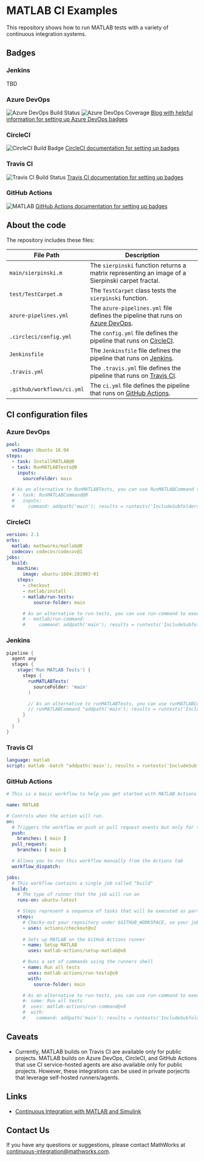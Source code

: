 

# MATLAB CI Examples

This repository shows how to run MATLAB tests with a variety of continuous integration systems.

## Badges

### Jenkins
TBD

### Azure DevOps
![Azure DevOps Build Status](https://img.shields.io/badge/Azure%20Pipelines-succeeded-brightgreen?logo=azurepipelines)
![Azure DevOps Coverage](https://img.shields.io/azure-devops/coverage/sifounak/MATLAB_Test/1/main)
[Blog with helpful information for setting up Azure DevOps badges](https://gregorsuttie.com/2019/03/20/azure-devops-add-your-build-status-badges-to-your-wiki/)

### CircleCI
![CircleCI Build Badge](https://img.shields.io/badge/circleci-passing-brightgreen)
[CircleCI documentation for setting up badges](https://circleci.com/docs/2.0/status-badges/#generating-a-status-badge "CircleCI documentation for setting up badges")

### Travis CI
![Travis CI Build Status](https://img.shields.io/badge/build-passing-brightgreen)
[Travis CI documentation for setting up badges](https://docs.travis-ci.com/user/status-images/ "Travis CI documentation for setting up badges")

### GitHub Actions
![MATLAB](https://img.shields.io/badge/MATLAB%20Tests-passing-brightgreen?logo=github)
[GitHub Actions documentation for setting up badges](https://docs.github.com/en/actions/managing-workflow-runs/adding-a-workflow-status-badge)

## About the code
The repository includes these files:

| **File Path**              | **Description**                                                                                                                                                                    |
|----------------------------|------------------------------------------------------------------------------------------------------------------------------------------------------------------------------------|
| `main/sierpinski.m`        | The `sierpinski` function returns a matrix representing an image of a Sierpinski carpet fractal.                                                                                   |
| `test/TestCarpet.m`        | The `TestCarpet` class tests the `sierpinski` function.                                                                                                                            |
| `azure-pipelines.yml`      | The `azure-pipelines.yml` file defines the pipeline that runs on [Azure DevOps](https://marketplace.visualstudio.com/items?itemName=MathWorks.matlab-azure-devops-extension).      |
| `.circleci/config.yml`     | The `config.yml` file defines the pipeline that runs on [CircleCI](https://circleci.com/orbs/registry/orb/mathworks/matlab).                                                       |
| `Jenkinsfile`              | The `Jenkinsfile` file defines the pipeline that runs on [Jenkins](https://plugins.jenkins.io/matlab/).                                                                            |
| `.travis.yml`              | The `.travis.yml` file defines the pipeline that runs on [Travis CI](https://docs.travis-ci.com/user/languages/matlab/).
| `.github/workflows/ci.yml` | The `ci.yml` file defines the pipeline that runs on [GitHub Actions](https://github.com/matlab-actions/overview).

## CI configuration files

### Azure DevOps
```yml
pool:
  vmImage: Ubuntu 16.04
steps:
  - task: InstallMATLAB@0
  - task: RunMATLABTests@0
    inputs:
      sourceFolder: main

  # As an alternative to RunMATLABTests, you can use RunMATLABCommand to execute a MATLAB script, function, or statement.
  # - task: RunMATLABCommand@0
  #   inputs:
  #     command: addpath('main'); results = runtests('IncludeSubfolders', true); assertSuccess(results);
```

### CircleCI
```yml
version: 2.1
orbs:
  matlab: mathworks/matlab@0
  codecov: codecov/codecov@1
jobs:
  build:
    machine:
      image: ubuntu-1604:201903-01
    steps:
      - checkout
      - matlab/install
      - matlab/run-tests:
          source-folder: main

      # As an alternative to run-tests, you can use run-command to execute a MATLAB script, function, or statement.
      # - matlab/run-command:
      #     command: addpath('main'); results = runtests('IncludeSubfolders', true); assertSuccess(results);
```

### Jenkins
```groovy
pipeline {
  agent any
  stages {
    stage('Run MATLAB Tests') {
      steps {
        runMATLABTests(
          sourceFolder: 'main'
        )

        // As an alternative to runMATLABTests, you can use runMATLABCommand to execute a MATLAB script, function, or statement.
        // runMATLABCommand "addpath('main'); results = runtests('IncludeSubfolders', true); assertSuccess(results);"
      }
    }
  }
}
```

### Travis CI
```yml
language: matlab
script: matlab -batch "addpath('main'); results = runtests('IncludeSubfolders', true); assertSuccess(results);"
```

### GitHub Actions
```yml
# This is a basic workflow to help you get started with MATLAB Actions

name: MATLAB

# Controls when the action will run. 
on:
  # Triggers the workflow on push or pull request events but only for the main branch
  push:
    branches: [ main ]
  pull_request:
    branches: [ main ]

  # Allows you to run this workflow manually from the Actions tab
  workflow_dispatch:

jobs:
  # This workflow contains a single job called "build"
  build:
    # The type of runner that the job will run on
    runs-on: ubuntu-latest

    # Steps represent a sequence of tasks that will be executed as part of the job
    steps:
      # Checks-out your repository under $GITHUB_WORKSPACE, so your job can access it
      - uses: actions/checkout@v2
      
      # Sets up MATLAB on the GitHub Actions runner
      - name: Setup MATLAB
        uses: matlab-actions/setup-matlab@v0

      # Runs a set of commands using the runners shell
      - name: Run all tests
        uses: matlab-actions/run-tests@v0
        with:
          source-folder: main

      # As an alternative to run-tests, you can use run-command to execute a MATLAB script, function, or statement.
      #- name: Run all tests
      #  uses: matlab-actions/run-command@v0
      #  with:
      #    command: addpath('main'); results = runtests('IncludeSubfolders', true); assertSuccess(results);
```



## Caveats
* Currently, MATLAB builds on Travis CI are available only for public projects. MATLAB builds on Azure DevOps, CircleCI, and GitHub Actions that use CI service-hosted agents are also available only for public projects. However, these integrations can be used in private porjecrts that leverage self-hosted runners/agents.

## Links
- [Continuous Integration with MATLAB and Simulink](https://www.mathworks.com/solutions/continuous-integration.html)

## Contact Us
If you have any questions or suggestions, please contact MathWorks at [continuous-integration@mathworks.com](mailto:continuous-integration@mathworks.com).
